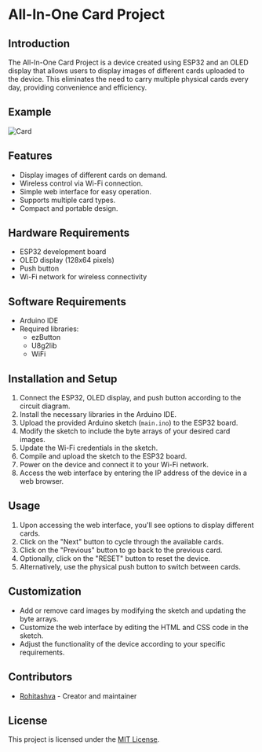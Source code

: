 # All-In-One Card Project

## Introduction
The All-In-One Card Project is a device created using ESP32 and an OLED display that allows users to display images of different cards uploaded to the device. This eliminates the need to carry multiple physical cards every day, providing convenience and efficiency.

## Example

![Card](Product.jpg)

## Features
- Display images of different cards on demand.
- Wireless control via Wi-Fi connection.
- Simple web interface for easy operation.
- Supports multiple card types.
- Compact and portable design.

## Hardware Requirements
- ESP32 development board
- OLED display (128x64 pixels)
- Push button
- Wi-Fi network for wireless connectivity

## Software Requirements
- Arduino IDE
- Required libraries:
  - ezButton
  - U8g2lib
  - WiFi

## Installation and Setup
1. Connect the ESP32, OLED display, and push button according to the circuit diagram.
2. Install the necessary libraries in the Arduino IDE.
3. Upload the provided Arduino sketch (`main.ino`) to the ESP32 board.
4. Modify the sketch to include the byte arrays of your desired card images.
5. Update the Wi-Fi credentials in the sketch.
6. Compile and upload the sketch to the ESP32 board.
7. Power on the device and connect it to your Wi-Fi network.
8. Access the web interface by entering the IP address of the device in a web browser.

## Usage
1. Upon accessing the web interface, you'll see options to display different cards.
2. Click on the "Next" button to cycle through the available cards.
3. Click on the "Previous" button to go back to the previous card.
4. Optionally, click on the "RESET" button to reset the device.
5. Alternatively, use the physical push button to switch between cards.

## Customization
- Add or remove card images by modifying the sketch and updating the byte arrays.
- Customize the web interface by editing the HTML and CSS code in the sketch.
- Adjust the functionality of the device according to your specific requirements.

## Contributors
- [Rohitashva](https://github.com/rohitashvakumawat) - Creator and maintainer

## License
This project is licensed under the [MIT License](LICENSE).
